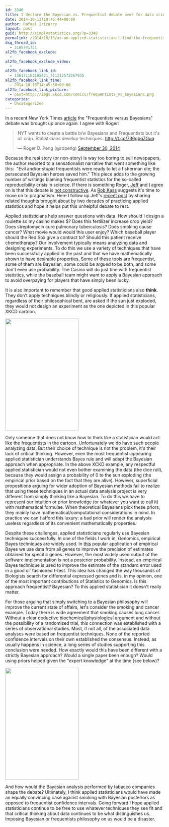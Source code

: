 ```yaml
---
id: 3340
title: I declare the Bayesian vs. Frequentist debate over for data scientists
date: 2014-10-13T10:45:44+00:00
author: Rafael Irizarry
layout: post
guid: http://simplystatistics.org/?p=3340
permalink: /2014/10/13/as-an-applied-statistician-i-find-the-frequentists-versus-bayesians-debate-completely-inconsequential/
dsq_thread_id:
  - 3109741751
al2fb_facebook_exclude:
  - 
al2fb_facebook_exclude_video:
  - 
al2fb_facebook_link_id:
  - 136171103105421_711212572267935
al2fb_facebook_link_time:
  - 2014-10-13T14:45:50+00:00
al2fb_facebook_link_picture:
  - post=http://imgs.xkcd.com/comics/frequentists_vs_bayesians.png
categories:
  - Uncategorized
---
```

In a recent New York Times [article](http://www.nytimes.com/2014/09/30/science/the-odds-continually-updated.html?_r=1) the "Frequentists versus Bayesians" debate was brought up once again. I agree with Roger:

<blockquote class="twitter-tweet" lang="en">
  <p>
    NYT wants to create a battle b/w Bayesians and Frequentists but it's all crap. Statisticians develop techniques. <a href="http://t.co/736gbqZGuq">http://t.co/736gbqZGuq</a>
  </p>
  
  <p>
    — Roger D. Peng (@rdpeng) <a href="https://twitter.com/rdpeng/status/516739602024267776">September 30, 2014</a>
  </p>
</blockquote>



Because the real story (or non-story) is way too boring to sell newspapers, the author resorted to a sensationalist narrative that went something like this:  "Evil and/or stupid frequentists were ready to let a fisherman die; the persecuted Bayesian heroes saved him." This piece adds to the growing number of writings blaming frequentist statistics for the so-called reproducibility crisis in science. If there is something Roger, [Jeff](http://simplystatistics.org/2013/11/26/statistical-zealots/) and [I](http://simplystatistics.org/2013/08/01/the-roc-curves-of-science/) agree on is that this debate is [not constructive](http://noahpinionblog.blogspot.com/2013/01/bayesian-vs-frequentist-is-there-any.html). As [Rob Kass](http://arxiv.org/pdf/1106.2895v2.pdf) suggests it's time to move on to pragmatism. Here I follow up Jeff's [recent post](http://simplystatistics.org/2014/09/30/you-think-p-values-are-bad-i-say-show-me-the-data/) by sharing related thoughts brought about by two decades of practicing applied statistics and hope it helps put this unhelpful debate to rest. 


  Applied statisticians help answer questions with data. How should I design a roulette so my casino makes $? Does this fertilizer increase crop yield? Does streptomycin cure pulmonary tuberculosis? Does smoking cause cancer? What movie would would this user enjoy? Which baseball player should the Red Sox give a contract to? Should this patient receive chemotherapy? Our involvement typically means analyzing data and designing experiments. To do this we use a variety of techniques that have been successfully applied in the past and that we have mathematically shown to have desirable properties. Some of these tools are frequentist, some of them are Bayesian, some could be argued to be both, and some don't even use probability. The Casino will do just fine with frequentist statistics, while the baseball team might want to apply a Bayesian approach to avoid overpaying for players that have simply been lucky.



  It is also important to remember that good applied statisticians also **think**. They don't apply techniques blindly or religiously. If applied statisticians, regardless of their philosophical bent, are asked if the sun just exploded, they would not design an experiment as the one depicted in this popular XKCD cartoon.



  <a href="http://xkcd.com/1132/"><img class="aligncenter" src="http://imgs.xkcd.com/comics/frequentists_vs_bayesians.png" alt="" width="234" height="355" /></a>



  Only someone that does not know how to think like a statistician would act like the frequentists in the cartoon. Unfortunately we do have such people analyzing data. But their choice of technique is not the problem, it's their lack of critical thinking. However, even the most frequentist-appearing applied statistician understands Bayes rule and will adapt the Bayesian approach when appropriate. In the above XCKD example, any respectful applied statistician would not even bother examining the data (the dice roll), because they would assign a probability of 0 to the sun exploding (the empirical prior based on the fact that they are alive). However, superficial propositions arguing for wider adoption of Bayesian methods fail to realize that using these techniques in an actual data analysis project is very different from simply thinking like a Bayesian. To do this we have to represent our intuition or prior knowledge (or whatever you want to call it) with mathematical formulae. When theoretical Bayesians pick these priors, they mainly have mathematical/computational considerations in mind. In practice we can't afford this luxury: a bad prior will render the analysis useless regardless of its convenient mathematically properties.



  Despite these challenges, applied statisticians regularly use Bayesian techniques successfully. In one of the fields I work in, Genomics, empirical Bayes techniques are widely used. In [this](http://www.ncbi.nlm.nih.gov/pubmed/16646809) popular application of empirical Bayes we use data from all genes to improve the precision of estimates obtained for specific genes. However, the most widely used output of the software implementation is not a posterior probability. Instead, an empirical Bayes technique is used to improve the estimate of the standard error used in a good ol' fashioned t-test. This idea has changed the way thousands of Biologists search for differential expressed genes and is, in my opinion, one of the most important contributions of Statistics to Genomics. Is this approach frequentist? Bayesian? To this applied statistician it doesn't really matter.



  For those arguing that simply switching to a Bayesian philosophy will improve the current state of affairs, let's consider the smoking and cancer example. Today there is wide agreement that smoking causes lung cancer. Without a clear deductive biochemical/physiological argument and without the possibility of a randomized trial, this connection was established with a series of observational studies. Most, if not all, of the associated data analyses were based on frequentist techniques. None of the reported confidence intervals on their own established the consensus. Instead, as usually happens in science, a long series of studies supporting this conclusion were needed. How exactly would this have been different with a strictly Bayesian approach? Would a single paper been enough? Would using priors helped given the "expert knowledge" at the time (see below)?



  <img src="http://cdn.saveourbones.com/wp-content/uploads/smoking_doctor.jpg" width="234" height="355" class="aligncenter" alt="" />


  And how would the Bayesian analysis performed by tabacco companies shape the debate? Ultimately, I think applied statisticians would have made an equally convincing case against smoking with Bayesian posteriors as opposed to frequentist confidence intervals. Going forward I hope applied statisticians continue to be free to use whatever techniques they see fit and that critical thinking about data continues to be what distinguishes us. Imposing Bayesian or frequentists philosophy on us would be a disaster.

